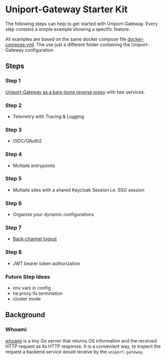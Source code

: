 # Uniport-Gateway Starter Kit

The following steps can help to get started with Uniport-Gateway. Every step contains a simple example showing a specific feature.

All examples are based on the same docker compose file [docker-compose.yml](./docker-compose.yml). The use just a different folder containing the Uniport-Gateway configuration.

## Steps

### Step 1

[Uniport-Gateway as a bare-bone reverse proxy](./step1/README.md) with two services.

### Step 2

* Telemetry with Tracing & Logging

### Step 3

* OIDC/OAuth2

### Step 4

* Multiple entrypoints

### Step 5

* Multiple sites with a shared Keycloak Session i.e. SSO session

### Step 6

* Organize your dynamic configurations

### Step 7

* [Back-channel logout](https://openid.net/specs/openid-connect-backchannel-1_0.html)

### Step 8

* JWT bearer token authorization

### Future Step Ideas

* env vars in config
* ha proxy tls termination
* cluster mode

## Background

### Whoami

[whoami](https://github.com/traefik/whoami) is a tiny Go server that returns OS information and the received HTTP request as its HTTP response. It is a
convenient way, to inspect the request a backend service would receive by the `uniport-gateway`.
